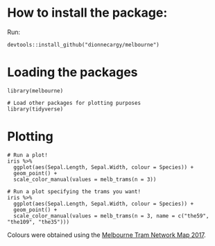 # How to install the package: 
Run: 
```{r}
devtools::install_github("dionnecargy/melbourne")
```

# Loading the packages

```{r}
library(melbourne)

# Load other packages for plotting purposes
library(tidyverse)
```

# Plotting 

```{r}
# Run a plot! 
iris %>% 
  ggplot(aes(Sepal.Length, Sepal.Width, colour = Species)) + 
  geom_point() + 
  scale_color_manual(values = melb_trams(n = 3)) 

# Run a plot specifying the trams you want! 
iris %>% 
  ggplot(aes(Sepal.Length, Sepal.Width, colour = Species)) + 
  geom_point() + 
  scale_color_manual(values = melb_trams(n = 3, name = c("the59", "the109", "the35"))) 
```

Colours were obtained using the [Melbourne Tram Network Map 2017](https://www.ptv.vic.gov.au/assets/PTV-default-site/Maps-and-Timetables-PDFs/Maps/Network-maps/DTP0899-A-Yarra-Tram-Network-Map_July-2024_A4L_v1_FA.pdf).
